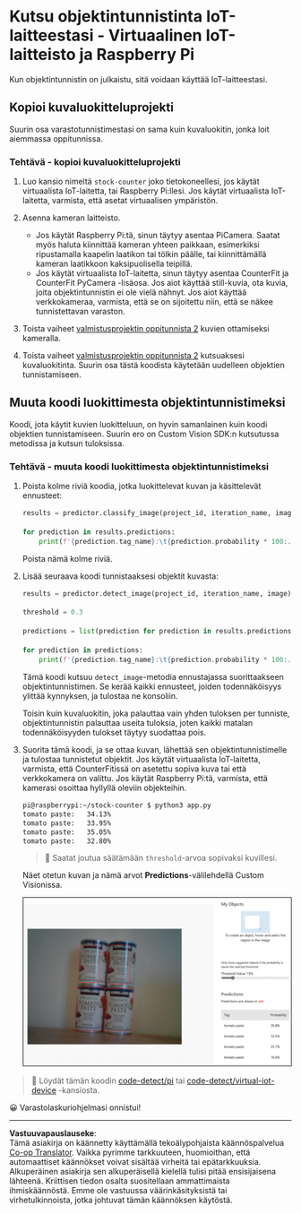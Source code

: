 <!--
CO_OP_TRANSLATOR_METADATA:
{
  "original_hash": "a3fdfec1d1e2cb645ea11c2930b51299",
  "translation_date": "2025-08-27T20:26:42+00:00",
  "source_file": "5-retail/lessons/2-check-stock-device/single-board-computer-object-detector.md",
  "language_code": "fi"
}
-->
# Kutsu objektintunnistinta IoT-laitteestasi - Virtuaalinen IoT-laitteisto ja Raspberry Pi

Kun objektintunnistin on julkaistu, sitä voidaan käyttää IoT-laitteestasi.

## Kopioi kuvaluokitteluprojekti

Suurin osa varastotunnistimestasi on sama kuin kuvaluokitin, jonka loit aiemmassa oppitunnissa.

### Tehtävä - kopioi kuvaluokitteluprojekti

1. Luo kansio nimeltä `stock-counter` joko tietokoneellesi, jos käytät virtuaalista IoT-laitetta, tai Raspberry Pi:llesi. Jos käytät virtuaalista IoT-laitetta, varmista, että asetat virtuaalisen ympäristön.

1. Asenna kameran laitteisto.

    * Jos käytät Raspberry Pi:tä, sinun täytyy asentaa PiCamera. Saatat myös haluta kiinnittää kameran yhteen paikkaan, esimerkiksi ripustamalla kaapelin laatikon tai tölkin päälle, tai kiinnittämällä kameran laatikkoon kaksipuolisella teipillä.
    * Jos käytät virtuaalista IoT-laitetta, sinun täytyy asentaa CounterFit ja CounterFit PyCamera -lisäosa. Jos aiot käyttää still-kuvia, ota kuvia, joita objektintunnistin ei ole vielä nähnyt. Jos aiot käyttää verkkokameraa, varmista, että se on sijoitettu niin, että se näkee tunnistettavan varaston.

1. Toista vaiheet [valmistusprojektin oppitunnista 2](../../../4-manufacturing/lessons/2-check-fruit-from-device/README.md#task---capture-an-image-using-an-iot-device) kuvien ottamiseksi kameralla.

1. Toista vaiheet [valmistusprojektin oppitunnista 2](../../../4-manufacturing/lessons/2-check-fruit-from-device/README.md#task---classify-images-from-your-iot-device) kutsuaksesi kuvaluokitinta. Suurin osa tästä koodista käytetään uudelleen objektien tunnistamiseen.

## Muuta koodi luokittimesta objektintunnistimeksi

Koodi, jota käytit kuvien luokitteluun, on hyvin samanlainen kuin koodi objektien tunnistamiseen. Suurin ero on Custom Vision SDK:n kutsutussa metodissa ja kutsun tuloksissa.

### Tehtävä - muuta koodi luokittimesta objektintunnistimeksi

1. Poista kolme riviä koodia, jotka luokittelevat kuvan ja käsittelevät ennusteet:

    ```python
    results = predictor.classify_image(project_id, iteration_name, image)
    
    for prediction in results.predictions:
        print(f'{prediction.tag_name}:\t{prediction.probability * 100:.2f}%')
    ```

    Poista nämä kolme riviä.

1. Lisää seuraava koodi tunnistaaksesi objektit kuvasta:

    ```python
    results = predictor.detect_image(project_id, iteration_name, image)

    threshold = 0.3
    
    predictions = list(prediction for prediction in results.predictions if prediction.probability > threshold)
    
    for prediction in predictions:
        print(f'{prediction.tag_name}:\t{prediction.probability * 100:.2f}%')
    ```

    Tämä koodi kutsuu `detect_image`-metodia ennustajassa suorittaakseen objektintunnistimen. Se kerää kaikki ennusteet, joiden todennäköisyys ylittää kynnyksen, ja tulostaa ne konsoliin.

    Toisin kuin kuvaluokitin, joka palauttaa vain yhden tuloksen per tunniste, objektintunnistin palauttaa useita tuloksia, joten kaikki matalan todennäköisyyden tulokset täytyy suodattaa pois.

1. Suorita tämä koodi, ja se ottaa kuvan, lähettää sen objektintunnistimelle ja tulostaa tunnistetut objektit. Jos käytät virtuaalista IoT-laitetta, varmista, että CounterFitissä on asetettu sopiva kuva tai että verkkokamera on valittu. Jos käytät Raspberry Pi:tä, varmista, että kamerasi osoittaa hyllyllä oleviin objekteihin.

    ```output
    pi@raspberrypi:~/stock-counter $ python3 app.py 
    tomato paste:   34.13%
    tomato paste:   33.95%
    tomato paste:   35.05%
    tomato paste:   32.80%
    ```

    > 💁 Saatat joutua säätämään `threshold`-arvoa sopivaksi kuvillesi.

    Näet otetun kuvan ja nämä arvot **Predictions**-välilehdellä Custom Visionissa.

    ![4 tölkkiä tomaattipyrettä hyllyllä, jossa ennusteet 35,8 %, 33,5 %, 25,7 % ja 16,6 % neljälle tunnistukselle](../../../../../translated_images/custom-vision-stock-prediction.942266ab1bcca3410ecdf23643b9f5f570cfab2345235074e24c51f285777613.fi.png)

> 💁 Löydät tämän koodin [code-detect/pi](../../../../../5-retail/lessons/2-check-stock-device/code-detect/pi) tai [code-detect/virtual-iot-device](../../../../../5-retail/lessons/2-check-stock-device/code-detect/virtual-iot-device) -kansiosta.

😀 Varastolaskuriohjelmasi onnistui!

---

**Vastuuvapauslauseke**:  
Tämä asiakirja on käännetty käyttämällä tekoälypohjaista käännöspalvelua [Co-op Translator](https://github.com/Azure/co-op-translator). Vaikka pyrimme tarkkuuteen, huomioithan, että automaattiset käännökset voivat sisältää virheitä tai epätarkkuuksia. Alkuperäinen asiakirja sen alkuperäisellä kielellä tulisi pitää ensisijaisena lähteenä. Kriittisen tiedon osalta suositellaan ammattimaista ihmiskäännöstä. Emme ole vastuussa väärinkäsityksistä tai virhetulkinnoista, jotka johtuvat tämän käännöksen käytöstä.